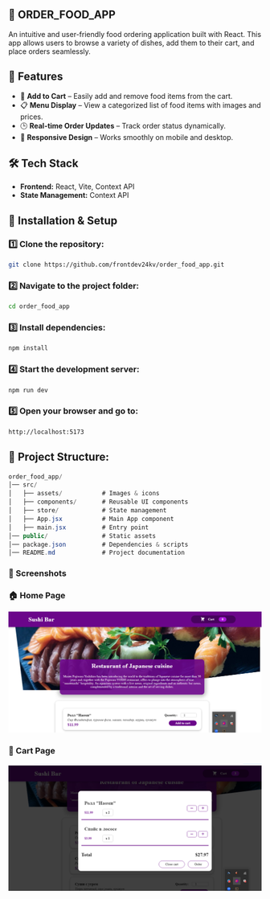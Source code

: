 ## 🍔 ORDER_FOOD_APP
An intuitive and user-friendly food ordering application built with React. This app allows users to browse a variety of dishes, add them to their cart, and place orders seamlessly.

## 🚀 Features
- 🛒 **Add to Cart** – Easily add and remove food items from the cart.
- 📋 **Menu Display** – View a categorized list of food items with images and prices.
- 🕒 **Real-time Order Updates** – Track order status dynamically.
- 📱 **Responsive Design** – Works smoothly on mobile and desktop.

## 🛠️ Tech Stack
- **Frontend:** React, Vite, Context API  
- **State Management:** Context API  

## 🔧 Installation & Setup

### 1️⃣ Clone the repository:
```sh
git clone https://github.com/frontdev24kv/order_food_app.git
```

### 2️⃣ Navigate to the project folder:
```sh
cd order_food_app
```
### 3️⃣ Install dependencies:
```sh
npm install
```

### 4️⃣ Start the development server:
```sh
npm run dev
```
### 5️⃣ Open your browser and go to:
```sh
http://localhost:5173
```

## 📂 Project Structure:
```csharp
order_food_app/
│── src/
│   ├── assets/           # Images & icons
│   ├── components/       # Reusable UI components
│   ├── store/            # State management
│   ├── App.jsx           # Main App component
│   ├── main.jsx          # Entry point
│── public/               # Static assets
│── package.json          # Dependencies & scripts
│── README.md             # Project documentation
```
### 📸 Screenshots
### 🏠 Home Page
![Home Page](src/assets/screenshots/order_food_1.png)

### 🛒 Cart Page
![Cart](src/assets/screenshots/order_food_2.png)
